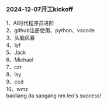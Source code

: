 ### 2024-12-07开工kickoff

1、AI时代程序员进阶 </br>
2、github注册使用、python、vscode </br>
3、头脑风暴 </br>
4、lyf</br> 
5、Jack</br>
6、Michael</br>
7、czr</br>
8、lsy</br>
9、ccd</br>
10、wmz</br>
baoliang da saogang
nm
leo's success!</br>